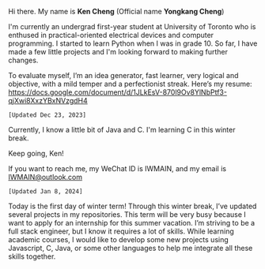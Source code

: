 Hi there. My name is <b>Ken Cheng</b> (Official name <b>Yongkang Cheng</b>)

I'm currently an undergrad first-year student at University of Toronto who is enthused in practical-oriented electrical devices and computer programming. I started to learn Python when I was in grade 10. So far, I have made a few little projects and I'm looking forward to making further changes.

To evaluate myself, I’m an idea generator, fast learner, very logical and objective, with a mild temper and a perfectionist streak. Here’s my resume: https://docs.google.com/document/d/1JLkEsV-870l9Ov8YlNbPtf3-qjXwi8XxzYBxNVzgdH4

`[Updated Dec 23, 2023]`

Currently, I know a little bit of Java and C. I'm learning C in this winter break.

Keep going, Ken!

If you want to reach me, my WeChat ID is IWMAIN, and my email is IWMAIN@outlook.com

`[Updated Jan 8, 2024]`

Today is the first day of winter term! Through this winter break, I’ve updated several projects in my repositories. This term will be very busy because I want to apply for an internship for this summer vacation. I’m striving to be a full stack engineer, but I know it requires a lot of skills. While learning academic courses, I would like to develop some new projects using Javascript, C, Java, or some other languages to help me integrate all these skills together.
